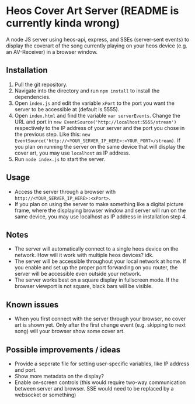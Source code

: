 # Heos Cover Art Server (README is currently kinda wrong)

A node JS server using heos-api, express, and SSEs (server-sent events) to display the coverart of the song currently playing on your heos device (e.g. an AV-Receiver) in a browser window.

## Installation
1. Pull the git repository.
2. Navigate into the directory and run `npm install` to install the dependencies.
3. Open `index.js` and edit the variable `xPort` to the port you want the server to be accessible at (default is 5555).
4. Open `index.html` and find the variable `var serverEvents`. Change the URL and port in `new EventSource('http://localhost:5555/stream')` respectively to the IP address of your server and the port you chose in the previous step. Like this: `new EventSource('http://<YOUR_SERVER_IP_HERE>:<YOUR_PORT>/stream)`. If you plan on running the server on the same device that will display the cover art, you may use `localhost` as IP address.
5. Run `node index.js` to start the server.

## Usage
- Access the server through a browser with `http://<YOUR_SERVER_IP_HERE>:<xPort>`.
- If you plan on using the server to make something like a digital picture frame, where the displaying browser window and server will run on the same device, you may use localhost as IP address in installation step 4.

## Notes
- The server will automatically connect to a single heos device on the network. How will it work with multiple heos devices? idk.
- The server will be accessible throughout your local network at home. If you enable and set up the proper port forwarding on you router, the server will be accessible even outside your network.
- The server works best on a square display in fullscreen mode. If the browser viewport is not square, black bars will be visible.

## Known issues
- When you first connect with the server through your browser, no cover art is shown yet. Only after the first change event (e.g. skipping to next song) will your browser show some cover art.

## Possible improvements / ideas
- Provide a seperate file for setting user-specific variables, like IP address and port.
- Show more metadata on the display?
- Enable on-screen controls (this would require two-way communication between server and browser. SSE would need to be replaced by a websocket or something)
